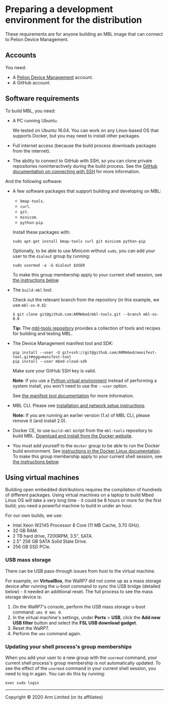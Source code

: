 # Preparing a development environment for the distribution

These requirements are for anyone building an MBL image that can connect to Pelion Device Management.

## Accounts

You need:

* A [Pelion Device Management](https://portal.mbedcloud.com/) account.
* A GitHub account.

## Software requirements

To build MBL, you need:

* A PC running Ubuntu.

    We tested on Ubuntu 16.04. You can work on any Linux-based OS that supports Docker, but you may need to install other packages.

* Full internet access (because the build process downloads packages from the
internet).

* The ability to connect to GitHub with SSH, so you can clone private repositories noninteractively during the build process. See the [GitHub documentation on connecting with SSH](https://help.github.com/articles/connecting-to-github-with-ssh/) for more information.

And the following software:

* A few software packages that support building and developing on MBL:

    * `bmap-tools`.
    * `curl`.
    * `git`.
    * `minicom`.
    * `python-pip`.

    Install these packages with:

    ```
    sudo apt-get install bmap-tools curl git minicom python-pip
    ```

    Optionally, to be able to use Minicom without `sudo`, you can add your user to the `dialout` group by running:

    ```
    sudo usermod -a -G dialout $USER
    ```

    To make this group membership apply to your current shell session, see [the instructions below](#update-process-group-membership).

* The `build-mbl` tool.

    Check out the relevant branch from the repository (in this example, we use `mbl-os-0.6`):

    ```
    $ git clone git@github.com:ARMmbed/mbl-tools.git --branch mbl-os-0.6
    ```

    <span class="tips">**Tip:** The [mbl-tools repository](https://github.com/ARMmbed/mbl-tools) provides a collection of tools and recipes for building and testing MBL.</span>

* The Device Management manifest tool and SDK:

    ```
    pip install --user -U git+ssh://git@github.com/ARMmbed/manifest-tool.git#egg=manifest-tool
    pip install --user mbed-cloud-sdk
    ```
    Make sure your GitHub SSH key is valid.

    <span class="notes">**Note**: If you use a [Python virtual environment](https://www.python.org/dev/peps/pep-0405/) instead of performing a system install, you won't need to use the `--user` option.</span>

    See [the manifest tool documentation](https://cloud.mbed.com/docs/latest/updating-firmware/manifest-tool.html) for more information.

* MBL CLI. Please see [installation and network setup instructions](../develop-apps/setting-up.html).

    <span class="notes">**Note:** If you are running an earlier version (1.x) of MBL CLI, please remove it (and install 2.0).</span>

* Docker CE, to use `build-mbl` script from the `mbl-tools` repository to build MBL. [Download and install from the Docker website](https://docs.docker.com/install/linux/docker-ce/ubuntu/).

* You must add yourself to the `docker` group to be able to run the Docker build environment. See [instructions in the Docker Linux documentation](https://docs.docker.com/install/linux/linux-postinstall/). To make this group membership apply to your current shell session, see [the instructions below](#update-process-group-membership).

## Using virtual machines

Building open embedded distributions requires the compilation of hundreds of different packages.  Using virtual machines on a laptop to build Mbed Linux OS will take a very long time - it could be 8 hours or more for the first build; you need a powerful machine to build in under an hour.

For our own builds, we use:

* Intel Xeon W2145 Processor 8 Core (11 MB Cache, 3.70 GHz).
* 32 GB RAM.
* 2 TB hard drive, 7200RPM, 3.5", SATA.
* 2.5" 256 GB SATA Solid State Drive.
* 256 GB SSD PCIe.

### USB mass storage

There can be USB pass-through issues from host to the virtual machine.

For example, on **VirtualBox**, the WaRP7 did not come up as a mass storage device after running the u-boot command to sync the USB bridge (detailed below) - it needed an additional reset. The full process to see the mass storage device is:

1. On the WaRP7's console, perform the USB mass storage u-boot command: `ums 0 mmc 0`.
1. In the virtual machine's settings, under **Ports** > **USB**, click the **Add new USB filter** button and select the **FSL USB download gadget**.
1. Reset the WaRP7.
1. Perform the `ums` command again.

<h3 id="update-process-group-membership">Updating your shell process's group memberships</h3>

When you add your user to a new group with the `usermod` command, your current shell process's group membership is not automatically updated. To see the effect of the `usermod` command in your current shell session, you need to log in again. You can do this by running:

```
exec sudo login
```


***

Copyright © 2020 Arm Limited (or its affiliates)
